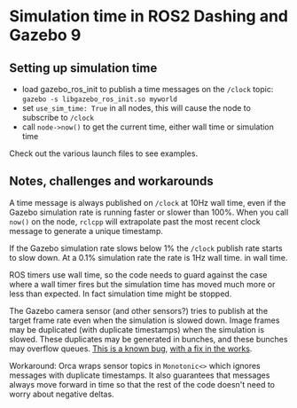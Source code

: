 # Simulation time in ROS2 Dashing and Gazebo 9

## Setting up simulation time

* load gazebo_ros_init to publish a time messages on the `/clock` topic: `gazebo -s libgazebo_ros_init.so myworld`
* set `use_sim_time: True` in all nodes, this will cause the node to subscribe to `/clock`
* call `node->now()` to get the current time, either wall time or simulation time

Check out the various launch files to see examples.

## Notes, challenges and workarounds

A time message is always published on `/clock` at 10Hz wall time, even if the Gazebo simulation rate is running faster
or slower than 100%.
When you call `now()` on the node, `rclcpp` will extrapolate past the most recent clock message to generate
a unique timestamp.

If the Gazebo simulation rate slows below 1% the `/clock` publish rate starts to slow down.
At a 0.1% simulation rate the rate is 1Hz wall time.
in wall time.

ROS timers use wall time, so the code needs to guard against the case where a wall timer
fires but the simulation time has moved much more or less than expected.
In fact simulation time might be stopped.

The Gazebo camera sensor (and other sensors?) tries to publish at the target frame rate even when the simulation
is slowed down.
Image frames may be duplicated (with duplicate timestamps) when the simulation is slowed.
These duplicates may be generated in bunches, and these bunches may overflow queues.
[This is a known bug](https://bitbucket.org/osrf/gazebo/issues/1966/camera-output-appears-to-depend-on-real),
[with a fix in the works](https://bitbucket.org/osrf/gazebo/pull-requests/2502/make-sure-cameras-fps-is-strictly-applied/diff). 

Workaround: Orca wraps sensor topics in `Monotonic<>` which ignores messages with duplicate timestamps.
It also guarantees that messages always move forward in time so that the rest of the code doesn't
need to worry about negative deltas.